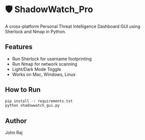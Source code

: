 # 🛡️ ShadowWatch_Pro

A cross-platform Personal Threat Intelligence Dashboard GUI using Sherlock and Nmap in Python.

## Features
- Run Sherlock for username footprinting
- Run Nmap for network scanning
- Light/Dark Mode Toggle
- Works on Mac, Windows, Linux

## How to Run

```bash
pip install -r requirements.txt
python shadowwatch_gui.py
```

## Author
John Raj
